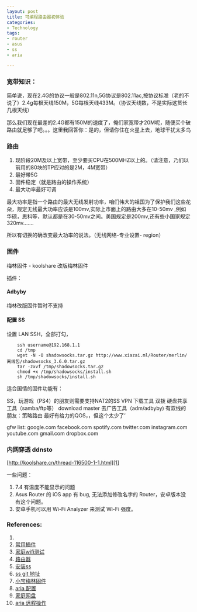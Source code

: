 ```yaml
---
layout: post
title: 可编程路由器初体验
categories: 
- Technology
tags:
- router
- asus
- ss
- aria

---
```



### 宽带知识：
简单说，现在2.4G的协议一般是802.11n,5G协议是802.11ac,按协议标准（老的不说了）2.4g每根天线150M，5G每根天线433M。（协议天线数，不是实际这货长几根天线）

那么我们现在最差的2.4G都有150M的速度了，俺们家宽带才20M呢，随便买个破路由就足够了吧。。。这里我回答你：是的，但请你住在火星上去，地球干扰太多鸟

<!--more-->

### 路由

1. 现阶段20M及以上宽带，至少要买CPU在500MHZ以上的。（请注意，乃们以前用的80块的TP应对的是2M，4M宽带）
2. 最好带5G
3. 固件稳定（就是路由的操作系统）
4. 最大功率最好可调


最大功率是指一个路由的最大无线发射功率，咱们伟大的祖国为了保护我们这些花朵，规定无线最大功率应该是100mv,实际上市面上的路由大多在10-50mv ,例如华硕，思科等，默认都是在30-50mv之间。美国规定是200mv,还有些小国家规定320mv.......

所以有切换的确改变最大功率的说法。（无线网络-专业设置- region）


### 固件

梅林固件 - koolshare 改版梅林固件 

插件：

#### Adbyby

梅林改版固件暂时不支持

#### 配置 SS

设置 LAN SSH，全部打勾，

	    ssh username@192.168.1.1
	    cd /tmp
	    wget -N -O shadowsocks.tar.gz http://www.xiazai.ml/Router/merlin/离线包/shadowsocks_3.6.0.tar.gz
	    tar -zxvf /tmp/shadowsocks.tar.gz
	    chmod +x /tmp/shadowsocks/install.sh
	    sh /tmp/shadowsocks/install.sh



适合国情的固件功能有：

SS，玩游戏（PS4）的朋友则需要支持NAT2的SS
VPN
下载工具
双拨
硬盘共享工具（samba/ftp等） download master
去广告工具（adm/adbyby)
有双线的朋友：策略路由
最好有给力的QOS，，但这个太少了‘


gfw list:
google.com
facebook.com
spotify.com
twitter.com
instagram.com
youtube.com
gmail.com
dropbox.com


### 内网穿透 ddnsto

[http://koolshare.cn/thread-116500-1-1.html][1]

一些问题：

1. 7.4 有温度不能显示的问题
2. Asus Router 的 iOS app 有 bug, 无法添加修改名字的 Router，安卓版本没有这个问题。
3. 安卓手机可以用 Wi-Fi Analyzer 来测试 Wi-Fi 强度。

### References:
1. [][2]
2. [常用插件][3]
3. [家庭wifi测试][4]
4. [路由器][5]
5. [安装ss][6]
6. [ss git 地址][7]
7. [小宝梅林固件][8]
8. [aria 配置][9]
9. [家庭网盘][10]
10. [aria 远程操作][11]

[1]:	http://koolshare.cn/thread-116500-1-1.html
[2]:	http://koolshare.cn/thread-110214-1-1.html
[3]:	https://post.smzdm.com/p/430693/
[4]:	https://post.smzdm.com/p/427541/
[5]:	https://post.smzdm.com/p/555403/?nozhiyou
[6]:	http://www.ti6.net/internet/3225.html
[7]:	https://github.com/koolshare/koolshare.github.io/blob/acelan_softcenter_ui/shadowsocks/shadowsocks.tar.gz
[8]:	http://koolshare.cn/thread-110214-1-1.html
[9]:	https://post.smzdm.com/p/369442/
[10]:	http://www.sohu.com/a/118119233_160148
[11]:	http://koolshare.cn/thread-30944-1-1.html
